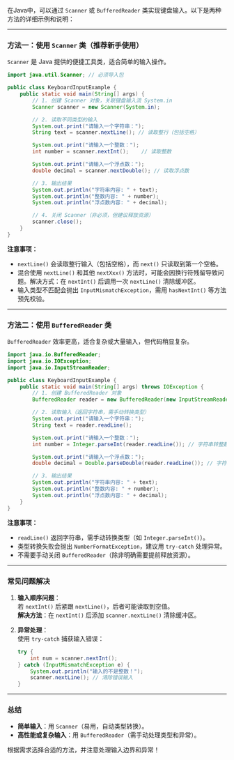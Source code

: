 在Java中，可以通过 `Scanner` 或 `BufferedReader` 类实现键盘输入。以下是两种方法的详细示例和说明：

---

### **方法一：使用 `Scanner` 类（推荐新手使用）**
`Scanner` 是 Java 提供的便捷工具类，适合简单的输入操作。

```java
import java.util.Scanner; // 必须导入包

public class KeyboardInputExample {
    public static void main(String[] args) {
        // 1. 创建 Scanner 对象，关联键盘输入流 System.in
        Scanner scanner = new Scanner(System.in);

        // 2. 读取不同类型的输入
        System.out.print("请输入一个字符串：");
        String text = scanner.nextLine(); // 读取整行（包括空格）

        System.out.print("请输入一个整数：");
        int number = scanner.nextInt();    // 读取整数

        System.out.print("请输入一个浮点数：");
        double decimal = scanner.nextDouble(); // 读取浮点数

        // 3. 输出结果
        System.out.println("字符串内容: " + text);
        System.out.println("整数内容: " + number);
        System.out.println("浮点数内容: " + decimal);

        // 4. 关闭 Scanner（非必须，但建议释放资源）
        scanner.close();
    }
}
```

**注意事项：**
- `nextLine()` 会读取整行输入（包括空格），而 `next()` 只读取到第一个空格。
- 混合使用 `nextLine()` 和其他 `nextXxx()` 方法时，可能会因换行符残留导致问题。解决方式：在 `nextInt()` 后调用一次 `nextLine()` 清除缓冲区。
- 输入类型不匹配会抛出 `InputMismatchException`，需用 `hasNextInt()` 等方法预先校验。

---

### **方法二：使用 `BufferedReader` 类**
`BufferedReader` 效率更高，适合复杂或大量输入，但代码稍显复杂。

```java
import java.io.BufferedReader;
import java.io.IOException;
import java.io.InputStreamReader;

public class KeyboardInputExample {
    public static void main(String[] args) throws IOException {
        // 1. 创建 BufferedReader 对象
        BufferedReader reader = new BufferedReader(new InputStreamReader(System.in));

        // 2. 读取输入（返回字符串，需手动转换类型）
        System.out.print("请输入一个字符串：");
        String text = reader.readLine();

        System.out.print("请输入一个整数：");
        int number = Integer.parseInt(reader.readLine()); // 字符串转整数

        System.out.print("请输入一个浮点数：");
        double decimal = Double.parseDouble(reader.readLine()); // 字符串转浮点数

        // 3. 输出结果
        System.out.println("字符串内容: " + text);
        System.out.println("整数内容: " + number);
        System.out.println("浮点数内容: " + decimal);
    }
}
```

**注意事项：**
- `readLine()` 返回字符串，需手动转换类型（如 `Integer.parseInt()`）。
- 类型转换失败会抛出 `NumberFormatException`，建议用 `try-catch` 处理异常。
- 不需要手动关闭 `BufferedReader`（除非明确需要提前释放资源）。

---

### **常见问题解决**
1. **输入顺序问题**：  
   若 `nextInt()` 后紧跟 `nextLine()`，后者可能读取到空值。  
   **解决方法**：在 `nextInt()` 后添加 `scanner.nextLine()` 清除缓冲区。

2. **异常处理**：  
   使用 `try-catch` 捕获输入错误：
   ```java
   try {
       int num = scanner.nextInt();
   } catch (InputMismatchException e) {
       System.out.println("输入的不是整数！");
       scanner.nextLine(); // 清除错误输入
   }
   ```

---

### **总结**
- **简单输入**：用 `Scanner`（易用，自动类型转换）。
- **高性能或复杂输入**：用 `BufferedReader`（需手动处理类型和异常）。

根据需求选择合适的方法，并注意处理输入边界和异常！